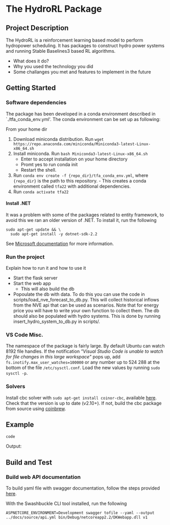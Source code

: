 # The HydroRL Package

## Project Description
The HydroRL is a reinforcement learning based model to perform hydropower scheduling. It has packages to construct hydro power systems and running Stable Baselines3 based RL algorithms. 


- What does it do?
- Why you used the technology you did
- Some challanges you met and features to implement in the future


## Getting Started


### Software dependencies
The package has been developed in a conda environment described in `./tfa_conda_env.yml'. The conda environment can be set up as following:

From your home dir
 1. Download miniconda distribution. Run `wget https://repo.anaconda.com/miniconda/Miniconda3-latest-Linux-x86_64.sh`
 2. Install miniconda. Run `bash Miniconda3-latest-Linux-x86_64.sh`
    - Enter to accept installation on your home directory
    - Promt yes to run conda init
    - Restart the shell.
 3. Run `conda env create -f {repo_dir}/tfa_conda_env.yml`, where `{repo_dir}` is the path to this repository.
        - This creates a conda environment called `tfa22` with additional dependencies.
 4. Run `conda activate tfa22`

#### Install .NET

It was a problem with some of the packages related to entity framework, to avoid this we ran an older version of .NET. To install it, run the following
```
sudo apt-get update && \
  sudo apt-get install -y dotnet-sdk-2.2
```
See [Microsoft documentation](https://learn.microsoft.com/en-us/dotnet/core/install/linux-ubuntu) for more information.


### Run the project
Explain how to run it and how to use it

- Start the flask server
- Start the web app
  - This will also build the db
- Popoulate the db with data. To do this you can use the code in scripts/load_nve_forecast_to_db.py. This will collect historical inflows from the NVE api that can be used as scenarios. Note that for energy price you will have to write your own function to collect them. The db should also be populated with hydro systems. This is done by running insert_hydro_system_to_db.py in scripts/.
 


### VS Code Misc.

The namespace of the package is fairly large. By default Ubuntu can watch 8192 file handles. If the notification <em>"Visual Studio Code is unable to watch for file changes in this large workspace"</em> pops up, add ```fs.inotify.max_user_watches=100000``` or any number up to 524 288 at the bottom of the file ```/etc/sysctl.conf```. Load the new values by running ```sudo sysctl -p```.

### Solvers

Install cbc solver with ```sudo apt-get install coinor-cbc```, available [here](https://ubuntu.pkgs.org/20.10/ubuntu-universe-armhf/coinor-libcbc-dev_2.10.5+ds1-1_armhf.deb.html). Check that the version is up to date (v2.10+). If not, build the cbc package from source using [coinbrew](https://coin-or.github.io/coinbrew/).


## Example

```python
code
```
Output:


## Build and Test


### Build web API documentation
To build yaml file with swagger documentation, follow the steps provided [here](https://medium.com/@woeterman_94/how-to-generate-a-swagger-json-file-on-build-in-net-core-fa74eec3df1).

With the Swashbuckle CLI tool installed, run the following
```
ASPNETCORE_ENVIRONMENT=Development swagger tofile --yaml --output ../docs/source/api.yml bin/Debug/netcoreapp2.2/DKWebapp.dll v1
````
